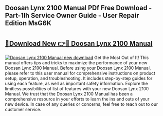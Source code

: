 ## Doosan Lynx 2100 Manual PDf Free Download - Part-1Ih Service Owner Guide - User Repair Edition MsG6K

# <h2><a href="http://bc20294.oget.top/?id=Doosan+Lynx+2100+Manual">🔗Download New 👉🔴 Doosan Lynx 2100 Manual</a></h2>

[![Doosan Lynx 2100 Manual new download](https://i.imgur.com/5g1atiW.png)](http://bc20294.oget.top/?id=Doosan+Lynx+2100+Manual)
Get the Most Out of It! This manual offers tips and tricks to maximize the performance of your new Doosan Lynx 2100 Manual. Before using your Doosan Lynx 2100 Manual, please refer to this user manual for comprehensive instructions on product setup, operation, and troubleshooting. It includes step-by-step guides for using each feature, as well as important safety information. Explore the limitless possibilities of list of features with your new Doosan Lynx 2100 Manual. We trust that the Doosan Lynx 2100 Manual has been a comprehensive resource in your efforts to learn the ins and outs of your new device. In case of any queries or concerns, feel free to reach out to our customer service.
